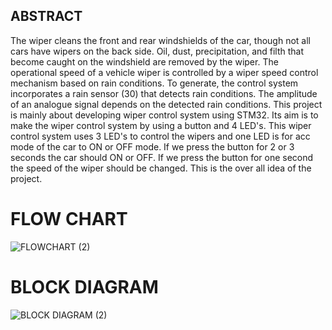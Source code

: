## ABSTRACT
The wiper cleans the front and rear windshields of the car, though not all cars have wipers on the back side. Oil, dust, precipitation, and filth that become caught on the windshield are removed by the wiper. The operational speed of a vehicle wiper is controlled by a wiper speed control mechanism based on rain conditions. To generate, the control system incorporates a rain sensor (30) that detects rain conditions. The amplitude of an analogue signal depends on the detected rain conditions. This project is mainly about developing wiper control system using STM32. Its aim is to make the wiper control system by using a button and 4 LED's. This wiper control system uses 3 LED's to control the wipers and one LED is for acc mode of the car to ON or OFF mode. If we press the button for 2 or 3 seconds the car should ON or OFF. If we press the button for one second the speed of the wiper should be changed. This is the over all idea of the project. 

# FLOW CHART
![FLOWCHART (2)](https://user-images.githubusercontent.com/101352498/168355785-92cbe674-6d20-4b70-b2a4-4f7bf3981a5f.png)

# BLOCK DIAGRAM
![BLOCK DIAGRAM (2)](https://user-images.githubusercontent.com/101352498/168371262-065baeb0-d368-4b4a-a4ae-6efba98fc77f.png)


